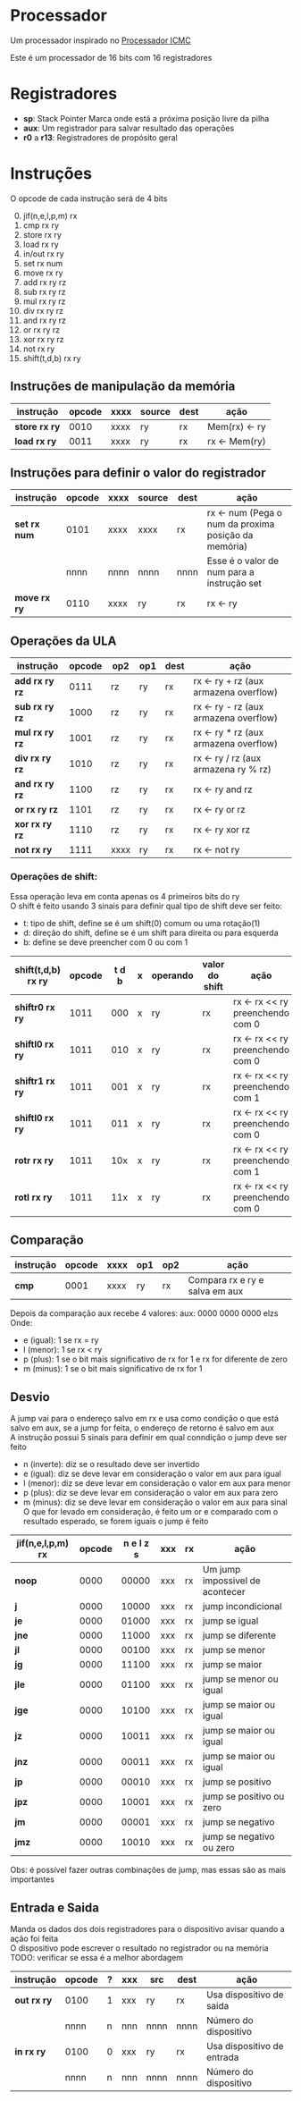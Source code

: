 # Processador

Um processador inspirado no [Processador ICMC](https://github.com/simoesusp/Processador-ICMC)

Este é um processador de 16 bits com 16 registradores

# Registradores

- **sp**: Stack Pointer
  Marca onde está a próxima posição livre da pilha
- **aux**: Um registrador para salvar resultado das operações
- **r0** a **r13**: Registradores de propósito geral

# Instruções

O opcode de cada instrução será de 4 bits

0. jif(n,e,l,p,m) rx
1. cmp rx ry
1. store rx ry
1. load rx ry
1. in/out rx ry
1. set rx num
1. move rx ry
1. add rx ry rz
1. sub rx ry rz
1. mul rx ry rz
1. div rx ry rz
1. and rx ry rz
1. or rx ry rz
1. xor rx ry rz
1. not rx ry
1. shift(t,d,b) rx ry

## Instruções de manipulação da memória

| instrução       | opcode | xxxx | source | dest | ação          |
| --------------- | ------ | ---- | ------ | ---- | ------------- |
| **store rx ry** | 0010   | xxxx | ry     | rx   | Mem(rx) <- ry |
| **load rx ry**  | 0011   | xxxx | ry     | rx   | rx <- Mem(ry) |

## Instruções para definir o valor do registrador

| instrução      | opcode | xxxx | source | dest | ação                                                 |
| -------------- | ------ | ---- | ------ | ---- | ---------------------------------------------------- |
| **set rx num** | 0101   | xxxx | xxxx   | rx   | rx <- num (Pega o num da proxima posição da memória) |
|                | nnnn   | nnnn | nnnn   | nnnn | Esse é o valor de num para a instrução set           |
| **move rx ry** | 0110   | xxxx | ry     | rx   | rx <- ry                                             |

## Operações da ULA

| instrução        | opcode | op2  | op1 | dest | ação                                   |
| ---------------- | ------ | ---- | --- | ---- | -------------------------------------- |
| **add rx ry rz** | 0111   | rz   | ry  | rx   | rx <- ry + rz (aux armazena overflow)  |
| **sub rx ry rz** | 1000   | rz   | ry  | rx   | rx <- ry - rz (aux armazena overflow)  |
| **mul rx ry rz** | 1001   | rz   | ry  | rx   | rx <- ry \* rz (aux armazena overflow) |
| **div rx ry rz** | 1010   | rz   | ry  | rx   | rx <- ry / rz (aux armazena ry % rz)   |
| **and rx ry rz** | 1100   | rz   | ry  | rx   | rx <- ry and rz                        |
| **or rx ry rz**  | 1101   | rz   | ry  | rx   | rx <- ry or rz                         |
| **xor rx ry rz** | 1110   | rz   | ry  | rx   | rx <- ry xor rz                        |
| **not rx ry**    | 1111   | xxxx | ry  | rx   | rx <- not ry                           |

### Operações de shift:

Essa operação leva em conta apenas os 4 primeiros bits do ry\
O shift é feito usando 3 sinais para definir qual tipo de shift deve ser feito:

- t: tipo de shift, define se é um shift(0) comum ou uma rotação(1)
- d: direção do shift, define se é um shift para direita ou para esquerda
- b: define se deve preencher com 0 ou com 1

| shift(t,d,b) rx ry | opcode | t d b | x   | operando | valor do shift | ação                             |
| ------------------ | ------ | ----- | --- | -------- | -------------- | -------------------------------- |
| **shiftr0 rx ry**  | 1011   | 000   | x   | ry       | rx             | rx <- rx << ry preenchendo com 0 |
| **shiftl0 rx ry**  | 1011   | 010   | x   | ry       | rx             | rx <- rx << ry preenchendo com 0 |
| **shiftr1 rx ry**  | 1011   | 001   | x   | ry       | rx             | rx <- rx << ry preenchendo com 1 |
| **shiftl0 rx ry**  | 1011   | 011   | x   | ry       | rx             | rx <- rx << ry preenchendo com 0 |
| **rotr rx ry**     | 1011   | 10x   | x   | ry       | rx             | rx <- rx << ry preenchendo com 1 |
| **rotl rx ry**     | 1011   | 11x   | x   | ry       | rx             | rx <- rx << ry preenchendo com 0 |

## Comparação

| instrução | opcode | xxxx | op1 | op2 | ação                           |
| --------- | ------ | ---- | --- | --- | ------------------------------ |
| **cmp**   | 0001   | xxxx | ry  | rx  | Compara rx e ry e salva em aux |

Depois da comparação aux recebe 4 valores:
aux: 0000 0000 0000 elzs\
Onde:

- e (igual): 1 se rx = ry
- l (menor): 1 se rx < ry
- p (plus): 1 se o bit mais significativo de rx for 1 e rx for diferente de zero
- m (minus): 1 se o bit mais significativo de rx for 1

## Desvio

A jump vai para o endereço salvo em rx e usa como condição o que está salvo em aux,
se a jump for feita, o endereço de retorno é salvo em aux\
A instrução possui 5 sinais para definir em qual conndição o jump deve ser feito

- n (inverte): diz se o resultado deve ser invertido
- e (igual): diz se deve levar em consideração o valor em aux para igual
- l (menor): diz se deve levar em consideração o valor em aux para menor
- p (plus): diz se deve levar em consideração o valor em aux para zero
- m (minus): diz se deve levar em consideração o valor em aux para sinal
  O que for levado em consideração, é feito um or e comparado com o resultado esperado,
  se forem iguais o jump é feito

| jif(n,e,l,p,m) rx | opcode | n e l z s | xxx | rx  | ação                            |
| ----------------- | ------ | --------- | --- | --- | ------------------------------- |
| **noop**          | 0000   | 00000     | xxx | rx  | Um jump impossivel de acontecer |
| **j**             | 0000   | 10000     | xxx | rx  | jump incondicional              |
| **je**            | 0000   | 01000     | xxx | rx  | jump se igual                   |
| **jne**           | 0000   | 11000     | xxx | rx  | jump se diferente               |
| **jl**            | 0000   | 00100     | xxx | rx  | jump se menor                   |
| **jg**            | 0000   | 11100     | xxx | rx  | jump se maior                   |
| **jle**           | 0000   | 01100     | xxx | rx  | jump se menor ou igual          |
| **jge**           | 0000   | 10100     | xxx | rx  | jump se maior ou igual          |
| **jz**            | 0000   | 10011     | xxx | rx  | jump se maior ou igual          |
| **jnz**           | 0000   | 00011     | xxx | rx  | jump se maior ou igual          |
| **jp**            | 0000   | 00010     | xxx | rx  | jump se positivo                |
| **jpz**           | 0000   | 10001     | xxx | rx  | jump se positivo ou zero        |
| **jm**            | 0000   | 00001     | xxx | rx  | jump se negativo                |
| **jmz**           | 0000   | 10010     | xxx | rx  | jump se negativo ou zero        |

Obs: é possível fazer outras combinações de jump, mas essas são as mais importantes

## Entrada e Saida

Manda os dados dos dois registradores para o dispositivo avisar quando a ação foi feita\
O dispositivo pode escrever o resultado no registrador ou na memória\
TODO: verificar se essa é a melhor abordagem

| instrução     | opcode | ?   | xxx | src  | dest | ação                       |
| ------------- | ------ | --- | --- | ---- | ---- | -------------------------- |
| **out rx ry** | 0100   | 1   | xxx | ry   | rx   | Usa dispositivo de saida   |
|               | nnnn   | n   | nnn | nnnn | nnnn | Número do dispositivo      |
| **in rx ry**  | 0100   | 0   | xxx | ry   | rx   | Usa dispositivo de entrada |
|               | nnnn   | n   | nnn | nnnn | nnnn | Número do dispositivo      |

